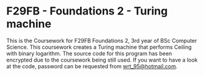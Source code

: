 # F29FB - Foundations 2 - Turing machine

This is the Coursework for F29FB Foundations 2, 3rd year of BSc Computer Science. 
This coursework creates a Turing machine that performs Ceiling with binary logarithm. 
The source code for this program has been encrypted due to the coursework being still used.
If you want to have a look at the code, password can be requested from wrt_95@hotmail.com.
